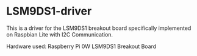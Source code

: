 # LSM9DS1-driver

This is a driver for the LSM9DS1 breakout board specifically implemented on Raspbian Lite with I2C Communication.

Hardware used:
Raspberry Pi 0W
LSM9DS1 Breakout Board
